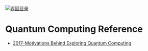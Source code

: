 [![返回目录](https://parg.co/UGo)](https://github.com/wxyyxc1992/Awesome-Links)

# Quantum Computing Reference

* [2017-Motivations Behind Exploring Quantum Computing](http://www.clerro.com/guide/580/quantum-computing-explained)
